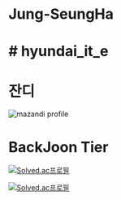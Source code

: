 # Jung-SeungHa
# # hyundai_it_e
# 잔디
<!-- BackJoon Tier -->
![mazandi profile](http://mazandi.herokuapp.com/api?handle=tmdgk95&theme=warm)

# BackJoon Tier
<!-- BOX -->
[![Solved.ac프로필](http://mazassumnida.wtf/api/v2/generate_badge?boj=tmdgk95)](https://solved.ac/tmdgk95)

<!-- MINI -->
[![Solved.ac프로필](http://mazassumnida.wtf/api/mini/generate_badge?boj=tmdgk95)](https://solved.ac/tmdgk95)
